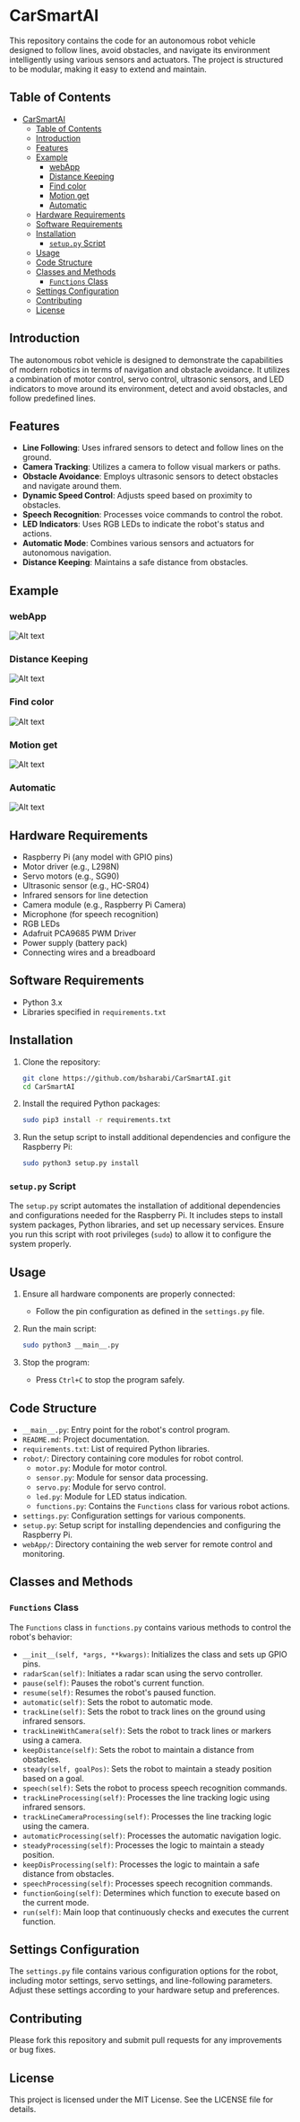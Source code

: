 # CarSmartAI

This repository contains the code for an autonomous robot vehicle designed to follow lines, avoid obstacles, and navigate its environment intelligently using various sensors and actuators. The project is structured to be modular, making it easy to extend and maintain.

## Table of Contents
- [CarSmartAI](#carsmartai)
  - [Table of Contents](#table-of-contents)
  - [Introduction](#introduction)
  - [Features](#features)
  - [Example](#example)
    - [webApp](#webapp)
    - [Distance Keeping](#distance-keeping)
    - [Find color](#find-color)
    - [Motion get](#motion-get)
    - [Automatic](#automatic)
  - [Hardware Requirements](#hardware-requirements)
  - [Software Requirements](#software-requirements)
  - [Installation](#installation)
    - [`setup.py` Script](#setuppy-script)
  - [Usage](#usage)
  - [Code Structure](#code-structure)
  - [Classes and Methods](#classes-and-methods)
    - [`Functions` Class](#functions-class)
  - [Settings Configuration](#settings-configuration)
  - [Contributing](#contributing)
  - [License](#license)

## Introduction
The autonomous robot vehicle is designed to demonstrate the capabilities of modern robotics in terms of navigation and obstacle avoidance. It utilizes a combination of motor control, servo control, ultrasonic sensors, and LED indicators to move around its environment, detect and avoid obstacles, and follow predefined lines.




## Features
- **Line Following**: Uses infrared sensors to detect and follow lines on the ground.
- **Camera Tracking**: Utilizes a camera to follow visual markers or paths.
- **Obstacle Avoidance**: Employs ultrasonic sensors to detect obstacles and navigate around them.
- **Dynamic Speed Control**: Adjusts speed based on proximity to obstacles.
- **Speech Recognition**: Processes voice commands to control the robot.
- **LED Indicators**: Uses RGB LEDs to indicate the robot's status and actions.
- **Automatic Mode**: Combines various sensors and actuators for autonomous navigation.
- **Distance Keeping**: Maintains a safe distance from obstacles.

## Example
### webApp
![Alt text](images/webapp.png)
### Distance Keeping
![Alt text](images/kdv2.gif)
### Find color
![Alt text](images/findColor.gif)
### Motion get
![Alt text](images/det.gif)
### Automatic
![Alt text](images/autov2.gif)


## Hardware Requirements
- Raspberry Pi (any model with GPIO pins)
- Motor driver (e.g., L298N)
- Servo motors (e.g., SG90)
- Ultrasonic sensor (e.g., HC-SR04)
- Infrared sensors for line detection
- Camera module (e.g., Raspberry Pi Camera)
- Microphone (for speech recognition)
- RGB LEDs
- Adafruit PCA9685 PWM Driver
- Power supply (battery pack)
- Connecting wires and a breadboard

## Software Requirements
- Python 3.x
- Libraries specified in `requirements.txt`

## Installation
1. Clone the repository:
    ```bash
    git clone https://github.com/bsharabi/CarSmartAI.git
    cd CarSmartAI
    ```

2. Install the required Python packages:
    ```bash
    sudo pip3 install -r requirements.txt
    ```

3. Run the setup script to install additional dependencies and configure the Raspberry Pi:
    ```bash
    sudo python3 setup.py install
    ```

### `setup.py` Script
The `setup.py` script automates the installation of additional dependencies and configurations needed for the Raspberry Pi. It includes steps to install system packages, Python libraries, and set up necessary services. Ensure you run this script with root privileges (`sudo`) to allow it to configure the system properly.

## Usage
1. Ensure all hardware components are properly connected:
    - Follow the pin configuration as defined in the `settings.py` file.

2. Run the main script:
    ```bash
    sudo python3 __main__.py
    ```

3. Stop the program:
    - Press `Ctrl+C` to stop the program safely.

## Code Structure
- `__main__.py`: Entry point for the robot's control program.
- `README.md`: Project documentation.
- `requirements.txt`: List of required Python libraries.
- `robot/`: Directory containing core modules for robot control.
  - `motor.py`: Module for motor control.
  - `sensor.py`: Module for sensor data processing.
  - `servo.py`: Module for servo control.
  - `led.py`: Module for LED status indication.
  - `functions.py`: Contains the `Functions` class for various robot actions.
- `settings.py`: Configuration settings for various components.
- `setup.py`: Setup script for installing dependencies and configuring the Raspberry Pi.
- `webApp/`: Directory containing the web server for remote control and monitoring.

## Classes and Methods

### `Functions` Class
The `Functions` class in `functions.py` contains various methods to control the robot's behavior:

- `__init__(self, *args, **kwargs)`: Initializes the class and sets up GPIO pins.
- `radarScan(self)`: Initiates a radar scan using the servo controller.
- `pause(self)`: Pauses the robot's current function.
- `resume(self)`: Resumes the robot's paused function.
- `automatic(self)`: Sets the robot to automatic mode.
- `trackLine(self)`: Sets the robot to track lines on the ground using infrared sensors.
- `trackLineWithCamera(self)`: Sets the robot to track lines or markers using a camera.
- `keepDistance(self)`: Sets the robot to maintain a distance from obstacles.
- `steady(self, goalPos)`: Sets the robot to maintain a steady position based on a goal.
- `speech(self)`: Sets the robot to process speech recognition commands.
- `trackLineProcessing(self)`: Processes the line tracking logic using infrared sensors.
- `trackLineCameraProcessing(self)`: Processes the line tracking logic using the camera.
- `automaticProcessing(self)`: Processes the automatic navigation logic.
- `steadyProcessing(self)`: Processes the logic to maintain a steady position.
- `keepDisProcessing(self)`: Processes the logic to maintain a safe distance from obstacles.
- `speechProcessing(self)`: Processes speech recognition commands.
- `functionGoing(self)`: Determines which function to execute based on the current mode.
- `run(self)`: Main loop that continuously checks and executes the current function.

## Settings Configuration
The `settings.py` file contains various configuration options for the robot, including motor settings, servo settings, and line-following parameters. Adjust these settings according to your hardware setup and preferences.

## Contributing
Please fork this repository and submit pull requests for any improvements or bug fixes.

## License
This project is licensed under the MIT License. See the LICENSE file for details.